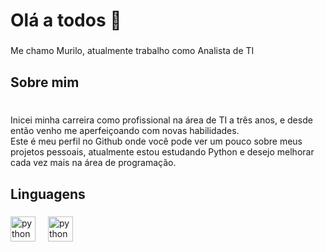 <h1 align="left">Olá a todos 👋</h1>

###

<p align="left">Me chamo Murilo, atualmente trabalho como Analista de TI</p>

###

<h2 align="left">Sobre mim</h2>

###

<p align="left"><br>Inicei minha carreira como profissional na área de TI a três anos, e desde então venho me aperfeiçoando com novas habilidades.<br>Este é meu perfil no Github onde você pode ver um pouco sobre meus projetos pessoais, atualmente estou estudando Python e desejo melhorar cada vez mais na área de programação.<br></p>

###

<h2 align="left">Linguagens</h2>

###

<div align="left">
  <img src="https://cdn.jsdelivr.net/gh/devicons/devicon/icons/python/python-original.svg" height="40" alt="python logo"  />
  <img width="12" />
  <img src="https://cdn.jsdelivr.net/gh/devicons/devicon/icons/csharp/csharp-original.svg" height="40" alt="python logo"  />
  <img width="12" />
</div>
